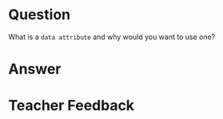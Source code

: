 # Question
What is a `data attribute` and why would you want to use one?

# Answer


# Teacher Feedback
